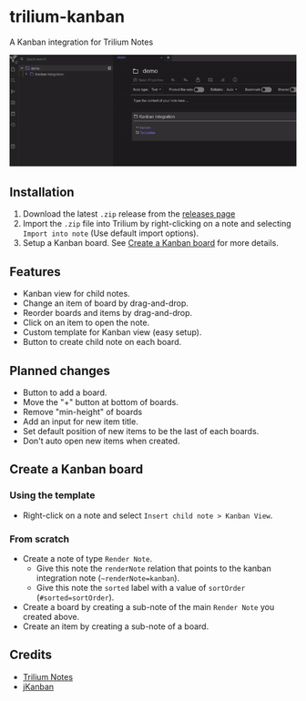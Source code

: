 # trilium-kanban
A Kanban integration for Trilium Notes

![Demo](screenshots/demo.gif)

## Installation

1. Download the latest `.zip` release from the [releases page](https://github.com/CyrilLeblanc/trilium-kanban/releases)
2. Import the `.zip` file into Trilium by right-clicking on a note and selecting `Import into note` (Use default import options).
3. Setup a Kanban board. See [Create a Kanban board](#create-a-kanban-board) for more details.

## Features

- Kanban view for child notes.
- Change an item of board by drag-and-drop.
- Reorder boards and items by drag-and-drop.
- Click on an item to open the note.
- Custom template for Kanban view (easy setup).
- Button to create child note on each board.

## Planned changes

- Button to add a board.
- Move the "+" button at bottom of boards.
- Remove "min-height" of boards
- Add an input for new item title.
- Set default position of new items to be the last of each boards.
- Don't auto open new items when created.

## Create a Kanban board

### Using the template

- Right-click on a note and select `Insert child note > Kanban View`.

### From scratch

- Create a note of type `Render Note`.
  - Give this note the `renderNote` relation that points to the kanban integration note (`~renderNote=kanban`).
  - Give this note the `sorted` label with a value of `sortOrder` (`#sorted=sortOrder`).
- Create a board by creating a sub-note of the main `Render Note` you created above.
- Create an item by creating a sub-note of a board.

## Credits
- [Trilium Notes](https://github.com/zadam/trilium)
- [jKanban](https://github.com/riktar/jkanban)
